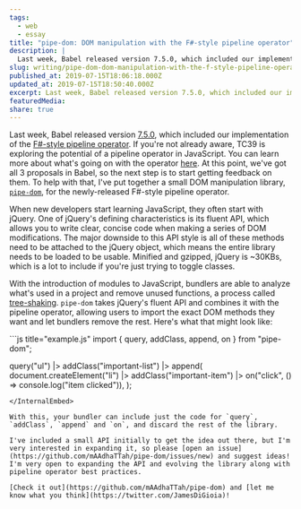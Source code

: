 ```yaml
---
tags:
  - web
  - essay
title: "pipe-dom: DOM manipulation with the F#-style pipeline operator"
description: |
  Last week, Babel released version 7.5.0, which included our implementation of the F#-style pipeline operator. If you’re not already aware, TC39 is exploring the potential of a pipeline operator in JavaScript. You can learn more about what’s going on with the operator here. At this point, we’ve got all 3 proposals in Babel, so the \[…]
slug: writing/pipe-dom-dom-manipulation-with-the-f-style-pipeline-operator
published_at: 2019-07-15T18:06:18.000Z
updated_at: 2019-07-15T18:50:40.000Z
excerpt: Last week, Babel released version 7.5.0, which included our implementation of the F#-style pipeline operator. If you're not already aware, TC39 is exploring the potential of a pipeline operator in JavaScript. You can learn more about what's going on with the operator here. At this point, we've got all 3 proposals in Babel, so the next step is to start getting feedback on them. To help with that, I've put together a small DOM manipulation library, pipe-dom, for the newly-released F#-style pipeline operator.
featuredMedia:
share: true
---
```


Last week, Babel released version [7.5.0](https://babeljs.io/blog/2019/07/03/7.5.0), which included our implementation of the [F#-style pipeline operator](https://github.com/valtech-nyc/proposal-fsharp-pipelines). If you're not already aware, TC39 is exploring the potential of a pipeline operator in JavaScript. You can learn more about what's going on with the operator [here](https://babeljs.io/blog/2018/07/19/whats-happening-with-the-pipeline-proposal). At this point, we've got all 3 proposals in Babel, so the next step is to start getting feedback on them. To help with that, I've put together a small DOM manipulation library, [`pipe-dom`](https://github.com/mAAdhaTTah/pipe-dom), for the newly-released F#-style pipeline operator.

When new developers start learning JavaScript, they often start with jQuery. One of jQuery's defining characteristics is its fluent API, which allows you to write clear, concise code when making a series of DOM modifications. The major downside to this API style is all of these methods need to be attached to the jQuery object, which means the entire library needs to be loaded to be usable. Minified and gzipped, jQuery is \~30KBs, which is a lot to include if you're just trying to toggle classes.

With the introduction of modules to JavaScript, bundlers are able to analyze what's used in a project and remove unused functions, a process called [tree-shaking](https://webpack.js.org/guides/tree-shaking/). `pipe-dom` takes jQuery's fluent API and combines it with the pipeline operator, allowing users to import the exact DOM methods they want and let bundlers remove the rest. Here's what that might look like:

<InternalEmbed title="gistpens/pipe-dom" url="/vault/gistpens/pipe-dom.md">
```js title="example.js"
import { query, addClass, append, on } from "pipe-dom";

query("ul")
  |> addClass("important-list")
  |> append(
    document.createElement("li")
      |> addClass("important-item")
      |> on("click", () => console.log("item clicked")),
  );
```
</InternalEmbed>

With this, your bundler can include just the code for `query`, `addClass`, `append` and `on`, and discard the rest of the library.

I've included a small API initially to get the idea out there, but I'm very interested in expanding it, so please [open an issue](https://github.com/mAAdhaTTah/pipe-dom/issues/new) and suggest ideas! I'm very open to expanding the API and evolving the library along with pipeline operator best practices.

[Check it out](https://github.com/mAAdhaTTah/pipe-dom) and [let me know what you think](https://twitter.com/JamesDiGioia)!
